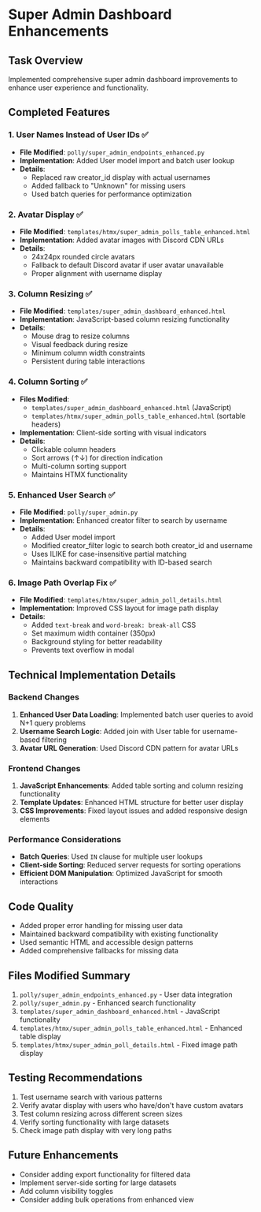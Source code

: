 # Super Admin Dashboard Enhancements

## Task Overview
Implemented comprehensive super admin dashboard improvements to enhance user experience and functionality.

## Completed Features

### 1. User Names Instead of User IDs ✅
- **File Modified**: `polly/super_admin_endpoints_enhanced.py`
- **Implementation**: Added User model import and batch user lookup
- **Details**: 
  - Replaced raw creator_id display with actual usernames
  - Added fallback to "Unknown" for missing users
  - Used batch queries for performance optimization

### 2. Avatar Display ✅
- **File Modified**: `templates/htmx/super_admin_polls_table_enhanced.html`
- **Implementation**: Added avatar images with Discord CDN URLs
- **Details**:
  - 24x24px rounded circle avatars
  - Fallback to default Discord avatar if user avatar unavailable
  - Proper alignment with username display

### 3. Column Resizing ✅
- **File Modified**: `templates/super_admin_dashboard_enhanced.html`
- **Implementation**: JavaScript-based column resizing functionality
- **Details**:
  - Mouse drag to resize columns
  - Visual feedback during resize
  - Minimum column width constraints
  - Persistent during table interactions

### 4. Column Sorting ✅
- **Files Modified**: 
  - `templates/super_admin_dashboard_enhanced.html` (JavaScript)
  - `templates/htmx/super_admin_polls_table_enhanced.html` (sortable headers)
- **Implementation**: Client-side sorting with visual indicators
- **Details**:
  - Clickable column headers
  - Sort arrows (↑↓) for direction indication
  - Multi-column sorting support
  - Maintains HTMX functionality

### 5. Enhanced User Search ✅
- **File Modified**: `polly/super_admin.py`
- **Implementation**: Enhanced creator filter to search by username
- **Details**:
  - Added User model import
  - Modified creator_filter logic to search both creator_id and username
  - Uses ILIKE for case-insensitive partial matching
  - Maintains backward compatibility with ID-based search

### 6. Image Path Overlap Fix ✅
- **File Modified**: `templates/htmx/super_admin_poll_details.html`
- **Implementation**: Improved CSS layout for image path display
- **Details**:
  - Added `text-break` and `word-break: break-all` CSS
  - Set maximum width container (350px)
  - Background styling for better readability
  - Prevents text overflow in modal

## Technical Implementation Details

### Backend Changes
1. **Enhanced User Data Loading**: Implemented batch user queries to avoid N+1 query problems
2. **Username Search Logic**: Added join with User table for username-based filtering
3. **Avatar URL Generation**: Used Discord CDN pattern for avatar URLs

### Frontend Changes
1. **JavaScript Enhancements**: Added table sorting and column resizing functionality
2. **Template Updates**: Enhanced HTML structure for better user display
3. **CSS Improvements**: Fixed layout issues and added responsive design elements

### Performance Considerations
- **Batch Queries**: Used `IN` clause for multiple user lookups
- **Client-side Sorting**: Reduced server requests for sorting operations
- **Efficient DOM Manipulation**: Optimized JavaScript for smooth interactions

## Code Quality
- Added proper error handling for missing user data
- Maintained backward compatibility with existing functionality
- Used semantic HTML and accessible design patterns
- Added comprehensive fallbacks for missing data

## Files Modified Summary
1. `polly/super_admin_endpoints_enhanced.py` - User data integration
2. `polly/super_admin.py` - Enhanced search functionality
3. `templates/super_admin_dashboard_enhanced.html` - JavaScript functionality
4. `templates/htmx/super_admin_polls_table_enhanced.html` - Enhanced table display
5. `templates/htmx/super_admin_poll_details.html` - Fixed image path display

## Testing Recommendations
1. Test username search with various patterns
2. Verify avatar display with users who have/don't have custom avatars
3. Test column resizing across different screen sizes
4. Verify sorting functionality with large datasets
5. Check image path display with very long paths

## Future Enhancements
- Consider adding export functionality for filtered data
- Implement server-side sorting for large datasets
- Add column visibility toggles
- Consider adding bulk operations from enhanced view